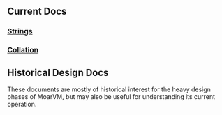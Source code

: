 ## Current Docs

### [Strings](strings.asciidoc)

### [Collation](collation.asciidoc)

## Historical Design Docs

These documents are mostly of historical interest for the heavy design phases
of MoarVM, but may also be useful for understanding its current operation.
